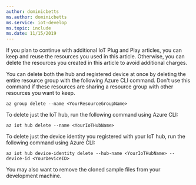 ```yaml
---
author: dominicbetts
ms.author: dominicbetts
ms.service: iot-develop
ms.topic: include
ms.date: 11/15/2019
---
```


If you plan to continue with additional IoT Plug and Play articles, you can keep and reuse the resources you used in this article. Otherwise, you can delete the resources you created in this article to avoid additional charges.

You can delete both the hub and registered device at once by deleting the entire resource group with the following Azure CLI command. Don't use this command if these resources are sharing a resource group with other resources you want to keep.

```azurecli-interactive
az group delete --name <YourResourceGroupName>
```

To delete just the IoT hub, run the following command using Azure CLI:

```azurecli-interactive
az iot hub delete --name <YourIoTHubName>
```

To delete just the device identity you registered with your IoT hub, run the following command using Azure CLI:

```azurecli-interactive
az iot hub device-identity delete --hub-name <YourIoTHubName> --device-id <YourDeviceID>
```

You may also want to remove the cloned sample files from your development machine.
